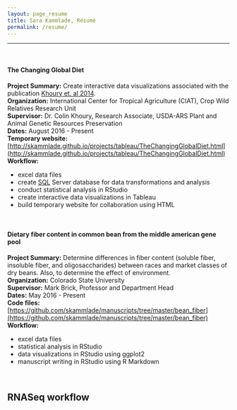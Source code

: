 ```yaml
---
layout: page_resume
title: Sara Kammlade, Résumé
permalink: /resume/
---
```

***
<br/>

#### The Changing Global Diet
**Project Summary:**  Create interactive data visualizations associated with the publication [Khoury et. al 2014](http://dx.doi.org/10.1073/pnas.1313490111).  
**Organization:** International Center for Tropical Agriculture (CIAT), Crop Wild Relatives Research Unit  
**Supervisor:** Dr. Colin Khoury, Research Associate, USDA-ARS Plant and Animal Genetic Resources Preservation  
**Dates:** August 2016 - Present  
**Temporary website:** [http://skammlade.github.io/projects/tableau/TheChangingGlobalDiet.html](http://skammlade.github.io/projects/tableau/TheChangingGlobalDiet.html) 
**Workflow:**

* excel data files  
* create [SQL](https://github.com/skammlade/skammlade.github.io/tree/master/projects/tableau/SQLServerQueries) Server database for data transformations and analysis   
* conduct statistical analysis in RStudio   
* create interactive data visualizations in Tableau   
* build temporary website for collaboration using HTML    

<br/>

#### Dietary fiber content in common bean from the middle american gene pool   
**Project Summary:** Determine differences in fiber content (soluble fiber, insoluble fiber, and oligosaccharides) between races and market classes of dry beans. Also, to determine the effect of environment.    
**Organization:** Colorado State University   
**Supervisor:** Mark Brick, Professor and Department Head   
**Dates:** May 2016 - Present   
**Code files:** [https://github.com/skammlade/manuscripts/tree/master/bean_fiber](https://github.com/skammlade/manuscripts/tree/master/bean_fiber)   
**Workflow:**   

* excel data files
* statistical analysis in RStudio
* data visualizations in RStudio using ggplot2
* manuscript writing in RStudio using R Markdown

<br/>

## RNASeq workflow   
